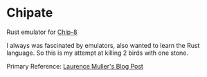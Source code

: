 # Chipate

Rust emulator for [Chip-8](https://en.wikipedia.org/wiki/CHIP-8)

I always was fascinated by emulators, also wanted to learn the Rust language.  So this is my attempt at killing 2 birds with one stone.

Primary Reference: [Laurence Muller's Blog Post](http://www.multigesture.net/articles/how-to-write-an-emulator-chip-8-interpreter/)
